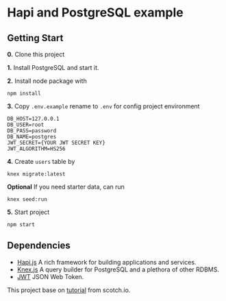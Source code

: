 # Hapi and PostgreSQL example

## Getting Start
**0.** Clone this project

**1.** Install PostgreSQL and start it.

**2.** Install node package with
```
npm install
```

**3.** Copy `.env.example` rename to `.env` for config project environment
```
DB_HOST=127.0.0.1
DB_USER=root
DB_PASS=password
DB_NAME=postgres
JWT_SECRET={YOUR JWT SECRET KEY}
JWT_ALGORITHM=HS256
```

**4.** Create `users` table by
```
knex migrate:latest            
```

**Optional** If you need starter data, can run
```
knex seed:run           
```

**5.** Start project
```
npm start
```

## Dependencies
- [Hapi.js]() A rich framework for building applications and services.
- [Knex.js]() A query builder for PostgreSQL and a plethora of other RDBMS.
- [JWT]() JSON Web Token.


This project base on [tutorial](https://scotch.io/tutorials/making-a-restful-api-with-hapi-js) from scotch.io.

